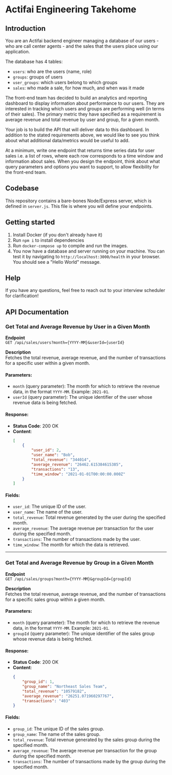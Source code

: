 # Actifai Engineering Takehome

## Introduction

You are an Actifai backend engineer managing a database of our users - who are call center agents - and the sales that
the users place using our application.

The database has 4 tables:

- `users`: who are the users (name, role)
- `groups`: groups of users
- `user_groups`: which users belong to which groups
- `sales`: who made a sale, for how much, and when was it made

The front-end team has decided to build an analytics and reporting dashboard to display information about performance
to our users. They are interested in tracking which users and groups are performing well (in terms of their sales). The
primary metric they have specified as a requirement is average revenue and total revenue by user and group, for a given
month.

Your job is to build the API that will deliver data to this dashboard. In addition to the stated requirements above, we
would like to see you think about what additional data/metrics would be useful to add.

At a minimum, write one endpoint that returns time series data for user sales i.e. a list of rows, where each row
corresponds to a time window and information about sales. When you design the endpoint, think  about what query
parameters and options you want to support, to allow flexibility for the front-end team.

## Codebase

This repository contains a bare-bones Node/Express server, which is defined in `server.js`. This file is where you will
define your endpoints.

## Getting started

1. Install Docker (if you don't already have it)
2. Run `npm i` to install dependencies
3. Run `docker-compose up` to compile and run the images.
4. You now have a database and server running on your machine. You can test it by navigating to `http://localhost:3000/health` in
your browser. You should see a "Hello World" message.


## Help

If you have any questions, feel free to reach out to your interview scheduler for clarification!
## API Documentation

### Get Total and Average Revenue by User in a Given Month

**Endpoint**  
`GET /api/sales/users?month={YYYY-MM}&userId={userId}`

**Description**  
Fetches the total revenue, average revenue, and the number of transactions for a specific user within a given month.

#### Parameters:
- `month` (query parameter): The month for which to retrieve the revenue data, in the format `YYYY-MM`. Example: `2021-01`.
- `userId` (query parameter): The unique identifier of the user whose revenue data is being fetched.

#### Response:
- **Status Code**: 200 OK  
- **Content**:
    ```json
    [
        {
            "user_id": 2,
            "user_name": "Bob",
            "total_revenue": "344014",
            "average_revenue": "26462.615384615385",
            "transactions": "13",
            "time_window": "2021-01-01T00:00:00.000Z"
        }
    ]
    ```

#### Fields:
- `user_id`: The unique ID of the user.
- `user_name`: The name of the user.
- `total_revenue`: Total revenue generated by the user during the specified month.
- `average_revenue`: The average revenue per transaction for the user during the specified month.
- `transactions`: The number of transactions made by the user.
- `time_window`: The month for which the data is retrieved.

---

### Get Total and Average Revenue by Group in a Given Month

**Endpoint**  
`GET /api/sales/groups?month={YYYY-MM}&groupId={groupId}`

**Description**  
Fetches the total revenue, average revenue, and the number of transactions for a specific sales group within a given month.

#### Parameters:
- `month` (query parameter): The month for which to retrieve the revenue data, in the format `YYYY-MM`. Example: `2021-01`.
- `groupId` (query parameter): The unique identifier of the sales group whose revenue data is being fetched.

#### Response:
- **Status Code**: 200 OK  
- **Content**:
    ```json
    {
        "group_id": 1,
        "group_name": "Northeast Sales Team",
        "total_revenue": "10579182",
        "average_revenue": "26251.071960297767",
        "transactions": "403"
    }
    ```

#### Fields:
- `group_id`: The unique ID of the sales group.
- `group_name`: The name of the sales group.
- `total_revenue`: Total revenue generated by the sales group during the specified month.
- `average_revenue`: The average revenue per transaction for the group during the specified month.
- `transactions`: The number of transactions made by the group during the specified month.
